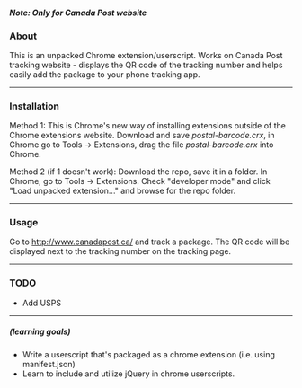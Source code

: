 #### *Note: Only for Canada Post website*

### About

This is an unpacked Chrome extension/userscript. 
Works on Canada Post tracking website - displays the QR code of the tracking number 
and helps easily add the package to your phone tracking app.

------------

### Installation

Method 1:
This is Chrome's new way of installing extensions outside of the
Chrome extensions website. Download and save *postal-barcode.crx*, in Chrome go to Tools -> Extensions, drag the file *postal-barcode.crx* into Chrome.

Method 2 (if 1 doesn't work):
Download the repo, save it in a folder. In Chrome, go to Tools -> Extensions. 
Check "developer mode" and click "Load unpacked extension..." 
and browse for the repo folder.

------------

### Usage

Go to http://www.canadapost.ca/ and track a package.
The QR code will be displayed next to the tracking number on the tracking page.

------------

### TODO

* Add USPS

------------

##### (learning goals)

* Write a userscript that's packaged as a chrome extension (i.e. using manifest.json)
* Learn to include and utilize jQuery in chrome userscripts.

